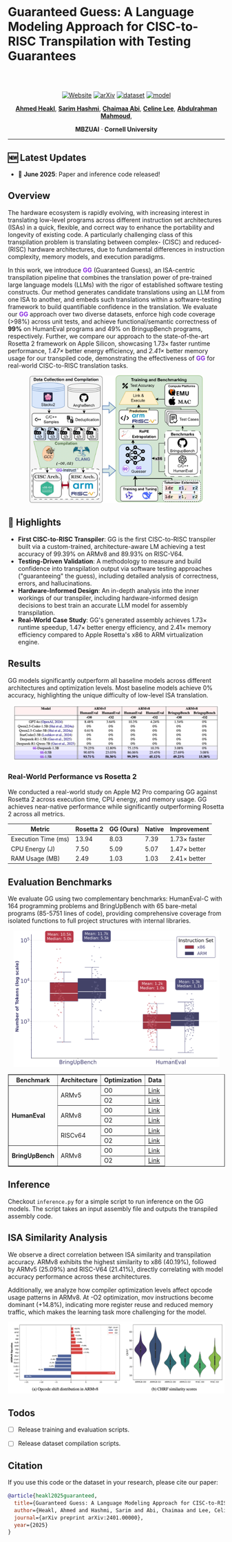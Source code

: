 # Guaranteed Guess: A Language Modeling Approach for CISC-to-RISC Transpilation with Testing Guarantees

<div align="left" style="margin:24px 0;">
  <img src="https://user-images.githubusercontent.com/74038190/212284115-f47cd8ff-2ffb-4b04-b5bf-4d1c14c0247f.gif"
       width="100%" height="4"/>
</div>

<p align="center">
  <a href="https://ahmedheakl.github.io/Guaranteed-Guess/"><img src="https://img.shields.io/badge/Project-Website-87CEEB?style=flat-square" alt="Website"></a>
  <a href="https://arxiv.org/abs/xx"><img src="https://img.shields.io/badge/arXiv-Paper-brightgreen?style=flat-square" alt="arXiv"></a>
  <a href="https://huggingface.co/collections/ahmedheakl/guaranteed-guessing-67f7c4f7bf3b9bcf174ecab7"><img src="https://img.shields.io/badge/🤗_Dataset-Access-green" alt="dataset"></a>
  <a href="https://huggingface.co/collections/ahmedheakl/guaranteed-guessing-67f7c4f7bf3b9bcf174ecab7"><img src="https://img.shields.io/badge/HuggingFace-Model-F9D371" alt="model"></a>
</p>

<p align="center">
  <a href="https://www.linkedin.com/in/ahmed-heakl/"><b>Ahmed Heakl</b></a>, 
  <a href="https://www.linkedin.com/in/sarim-hashmi-b10b35136/"><b>Sarim Hashmi</b></a>, 
  <a href="https://www.linkedin.com/in/chaimaa-abi-2555a31b3/"><b>Chaimaa Abi</b></a>, 
  <a href="https://celine-lee.github.io/"><b>Celine Lee</b></a>,
   <a href="https://ma3mool.github.io/"><b>Abdulrahman Mahmoud</b></a>,
</p>


<p align="center">
  <b>MBZUAI</b> · <b>Cornell University</b>
</p>

---

## 🆕 Latest Updates

- 📢 **June 2025**: Paper and inference code released!


## Overview

The hardware ecosystem is rapidly evolving, with increasing interest in translating low-level programs across different instruction set architectures (ISAs) in a quick, flexible, and correct way to enhance the portability and longevity of existing code. A particularly challenging class of this transpilation problem is translating between complex- (CISC) and reduced- (RISC) hardware architectures, due to fundamental differences in instruction complexity, memory models, and execution paradigms. 

In this work, we introduce **<span style="color:rgb(138,43,226);">GG</span>** (Guaranteed Guess), an ISA-centric transpilation pipeline that combines the translation power of pre-trained large language models (LLMs) with the rigor of established software testing constructs. Our method generates candidate translations using an LLM from one ISA to another, and embeds such translations within a software-testing framework to build quantifiable confidence in the translation. We evaluate our **<span style="color:rgb(138,43,226);">GG</span>** approach over two diverse datasets, enforce high code coverage (>98%) across unit tests, and achieve functional/semantic correctness of **99%** on HumanEval programs and 49% on BringupBench programs, respectively. Further, we compare our approach to the state-of-the-art Rosetta 2 framework on Apple Silicon, showcasing 1.73× faster runtime performance, *1.47×* better energy efficiency, and *2.41×* better memory usage for our transpiled code, demonstrating the effectiveness of **<span style="color:rgb(138,43,226);">GG</span>** for real-world CISC-to-RISC translation tasks.


<p align="center">
  <img src="assets/gg-main.png" width="80%" alt="GG Overview" />
</p>


## 🚀 Highlights

- **First CISC-to-RISC Transpiler**: GG is the first CISC-to-RISC transpiler built via a custom-trained, architecture-aware LM achieving a test accuracy of 99.39% on ARMv8 and 89.93% on RISC-V64.
- **Testing-Driven Validation**: A methodology to measure and build confidence into transpilation output via software testing approaches ("guaranteeing" the guess), including detailed analysis of correctness, errors, and hallucinations.
- **Hardware-Informed Design**: An in-depth analysis into the inner workings of our transpiler, including hardware-informed design decisions to best train an accurate LLM model for assembly transpilation.
- **Real-World Case Study**: GG's generated assembly achieves 1.73× runtime speedup, 1.47× better energy efficiency, and 2.41× memory efficiency compared to Apple Rosetta's x86 to ARM virtualization engine.


## Results

<p>
    GG models significantly outperform all baseline models across different architectures and optimization levels.
    Most baseline models achieve 0% accuracy, highlighting the unique difficulty of low-level ISA translation.
</p>

<p align="center">
    <img src="assets/main-results.png" width="95%" alt="GG Results" />
</p>

<h3 class="title is-4">Real-World Performance vs Rosetta 2</h3>
<p>
    We conducted a real-world study on Apple M2 Pro comparing GG against Rosetta 2 across
    execution time, CPU energy, and memory usage. GG achieves near-native performance while
    significantly outperforming Rosetta 2 across all metrics.
</p>

<table class="table is-bordered is-striped is-narrow is-hoverable is-fullwidth results-table">
    <thead>
        <tr>
            <th>Metric</th>
            <th>Rosetta 2</th>
            <th>GG (Ours)</th>
            <th>Native</th>
            <th>Improvement</th>
        </tr>
    </thead>
    <tbody>
        <tr>
            <td>Execution Time (ms)</td>
            <td>13.94</td>
            <td>8.03</td>
            <td>7.39</td>
            <td class="has-text-weight-bold">1.73× faster</td>
        </tr>
        <tr>
            <td>CPU Energy (J)</td>
            <td>7.50</td>
            <td>5.09</td>
            <td>5.07</td>
            <td class="has-text-weight-bold">1.47× better</td>
        </tr>
        <tr>
            <td>RAM Usage (MB)</td>
            <td>2.49</td>
            <td>1.03</td>
            <td>1.03</td>
            <td class="has-text-weight-bold">2.41× better</td>
        </tr>
    </tbody>
</table>


## Evaluation Benchmarks
<p>
We evaluate GG using two complementary benchmarks: HumanEval-C with 164 programming problems and BringUpBench with 65 bare-metal programs (85-5751 lines of code), providing comprehensive coverage from isolated functions to full project structures with internal libraries.
</p>

<p align="center">
    <img src="assets/token-dist.png" width="95%" alt="GG Benchmarks" />
</p>

<p align="center">
  <table border="1" cellspacing="0" cellpadding="6" style="margin: auto;">
    <thead>
      <tr>
        <th>Benchmark</th>
        <th>Architecture</th>
        <th>Optimization</th>
        <th>Data</th>
      </tr>
    </thead>
    <tbody>
      <tr>
        <td rowspan="6"><b>HumanEval</b></td>
        <td rowspan="2">ARMv5</td>
        <td>O0</td>
        <td><a href="https://huggingface.co/datasets/ahmedheakl/gg-bench-armv5-O0" target="_blank">Link</a></td>
      </tr>
      <tr>
        <td>O2</td>
        <td><a href="https://huggingface.co/datasets/ahmedheakl/gg-bench-armv5-O2" target="_blank">Link</a></td>
      </tr>
      <tr>
        <td rowspan="2">ARMv8</td>
        <td>O0</td>
        <td><a href="https://huggingface.co/datasets/ahmedheakl/gg-bench-armv8-O0" target="_blank">Link</a></td>
      </tr>
      <tr>
        <td>O2</td>
        <td><a href="https://huggingface.co/datasets/ahmedheakl/gg-bench-armv8-O2" target="_blank">Link</a></td>
      </tr>
      <tr>
        <td rowspan="2">RISCv64</td>
        <td>O0</td>
        <td><a href="https://huggingface.co/datasets/ahmedheakl/gg-bench-risc-O0" target="_blank">Link</a></td>
      </tr>
      <tr>
        <td>O2</td>
        <td><a href="https://huggingface.co/datasets/ahmedheakl/gg-bench-risc-O2" target="_blank">Link</a></td>
      </tr>
      <tr>
        <td rowspan="2"><b>BringUpBench</b></td>
        <td rowspan="2">ARMv8</td>
        <td>O0</td>
        <td><a href="https://huggingface.co/datasets/ahmedheakl/gg-bench-bringup-O0" target="_blank">Link</a></td>
      </tr>
      <tr>
        <td>O2</td>
        <td><a href="https://huggingface.co/datasets/ahmedheakl/gg-bench-bringup-O2" target="_blank">Link</a></td>
      </tr>
    </tbody>
  </table>

</p>

## Inference

Checkout `inference.py` for a simple script to run inference on the GG models. The script takes an input assembly file and outputs the transpiled assembly code.


## ISA Similarity Analysis
<p>
    We observe a direct correlation between ISA similarity and transpilation accuracy. ARMv8 exhibits the highest similarity to x86 (40.19%), followed by ARMv5 (25.09%) and RISC-V64 (21.41%), directly correlating with model accuracy performance across these architectures.
</p>

<p>
    Additionally, we analyze how compiler optimization levels affect opcode usage patterns in ARMv8. At -O2 optimization, mov instructions become dominant (+14.8%), indicating more register reuse and reduced memory traffic, which makes the learning task more challenging for the model.
</p>

<p align="center">
    <img src="assets/analysis.png" width="100%" alt="ISA Similarity Analysis" />
</p>



## Todos

- [ ] Release training and evaluation scripts.
- [ ] Release dataset compilation scripts.


## Citation
If you use this code or the dataset in your research, please cite our paper:

```bibtex
@article{heakl2025guaranteed,
  title={Guaranteed Guess: A Language Modeling Approach for CISC-to-RISC Transpilation with Testing Guarantees},
  author={Heakl, Ahmed and Hashmi, Sarim and Abi, Chaimaa and Lee, Celine and Mahmoud, Abdulrahman},
  journal={arXiv preprint arXiv:2401.00000},
  year={2025}
}
```